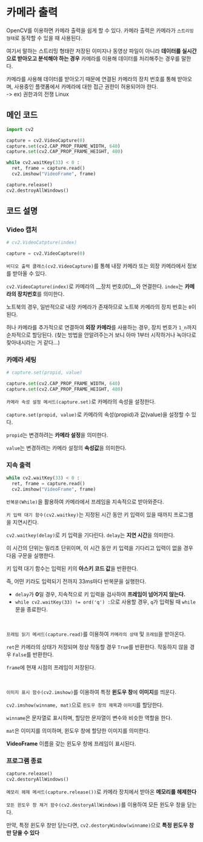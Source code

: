 # 카메라 출력

OpenCV를 이용하면 카메라 출력을 쉽게 할 수 있다.
카메라 출력은 카메라가 `스트리밍 형태`로 동작할 수 있을 때 사용된다.   

여기서 말하는 스트리밍 형태란 저장된 이미지나 동영상 파일이 아니라 __데이터를 실시간으로 받아오고 분석해야 하는 경우__ 카메라를 이용해 데이터를 처리해주는 경우를 말한다.

카메라를 사용해 데이터를 받아오기 때문에 연결된 카메라의 장치 번호를 통해 받아오며, 사용중인 플랫폼에서 카메라에 대한 접근 권한이 허용되어야 한다.   
-> ex) 권한과의 전쟁 Linux

## 메인 코드

```Python
import cv2

capture = cv2.VideoCapture(0)
capture.set(cv2.CAP_PROP_FRAME_WIDTH, 640)
capture.set(cv2.CAP_PROP_FRAME_HEIGHT, 480)

while cv2.waitKey(33) < 0 :
  ret, frame = capture.read()
  cv2.imshow("VideoFrame", frame)

capture.release()
cv2.destroyAllWindows()
```

## 코드 설명

### Video 캡처

```python
# cv2.VideoCatpture(index)

capture = cv2.VideoCapture(0)
```
`비디오 출력 클래스(cv2.VideoCapture)`를 통해 내장 카메라 또는 외장 카메라에서 정보를 받아올 수 있다.

`cv2.VideoCapture(index)`로 카메라의 __장치 번호(ID)__와 연결한다. `index`는 **카메라의 장치번호**를 의미한다.

노트북의 경우, 일반적으로 내장 카메라가 존재하므로 노트북 카메라의 장치 번호는 `0`이 된다.

허나 카메라를 추가적으로 연결하여 **외장 카메라**를 사용하는 경우, 장치 번호가 `1_n`까지 순차적으로 할당된다. (찾는 방법을 안알려주는거 보니 아마 1부터 시작하거나 녹아다로 찾아내시라는 거 같다...)

### 카메라 세팅

```python
# capture.set(propid, value)

capture.set(cv2.CAP_PROP_FRAME_WIDTH, 640)
capture.set(cv2.CAP_PROP_FRAME_HEIGHT, 480)
```

`카메라 속성 설정 메서드(capture.set)`로 카메라의 속성을 설정한다.

`capture.set(propid, value)`로 카메라의 속성(propid)과 값(value)을 설정할 수 있다.

`propid`는 변경하려는 **카메라 설정**을 의미한다.

`value`는 변경하려는 카메라 설정의 **속성값**을 의미한다.

### 지속 출력

```python
while cv2.waitKey(33) < 0 :
  ret, frame = capture.read()
  cv2.imshow("VideoFrame", frame)
```

`반복문(While)`을 활용하여 카메라에서 프레임을 지속적으로 받아와준다.

`키 입력 대기 함수(cv2.waitkey)`는 지정된 시간 동안 키 입력이 있을 때까지 프로그램을 지연시킨다.

`cv2.waitkey(delay)`로 키 입력을 기다린다. `delay`는 **지연 시간**을 의미한다.

이 시간의 단위는 밀리초 단위이며, 이 시간 동안 키 입력을 기다리고 입력이 없을 경우 다음 구문을 실행한다.

키 입력 대기 함수는 입력된 키의 **아스키 코드 값**을 반환한다.

즉, 어떤 키라도 입력되기 전까지 33ms마다 반복문을 실행한다.

- `delay`가 **0**일 경우, 지속적으로 키 입력을 검사하여 __프레임이 넘어가지 않는다.__
- `while cv2.waitKey(33) != ord('q') :`으로 사용할 경우, `q`가 입력될 때 `while`문을 종료한다.  

<br/>

`프레임 읽기 메서드(capture.read)`를 이용하여 `카메라의 상태` 및 `프레임`을 받아온다.

`ret`은 카메라의 상태가 저장되며 정상 작동할 경우 `True`를 반환한다. 작동하지 않을 경우 `False`를 반환한다.

`frame`에 현재 시점의 프레임이 저장된다.

<br/>

`이미지 표시 함수(cv2.imshow)`를 이용하여 특정 **윈도우 창**에 **이미지**를 띄운다.

`cv2.imshow(winname, mat)`으로 `윈도우 창의 제목`과 `이미지`를 할당한다.

`winname`은 문자열로 표시하며, 할당한 문자열이 변수와 비슷한 역할을 한다.

`mat`은 이미지를 의미하며, 윈도우 창에 할당한 이미지를 의미한다.

__VideoFrame__ 이름을 갖는 윈도우 창에 프레임이 표시된다.

### 프로그램 종료

```python
capture.release()
cv2.destoryAllWindows()
```

`메모리 헤제 메서드(capture.release())`로 카메라 장치에서 받아온 __메모리를 헤제한다__

`모든 윈도우 창 제거 함수(cv2.destoryAllWindows)`를 이용하여 모든 윈도우 창을 닫는다.

만약, 특정 윈도우 창만 닫는다면, `cv2.destoryWindow(winname)`으로 __특정 윈도우 창만 닫을 수 있다__